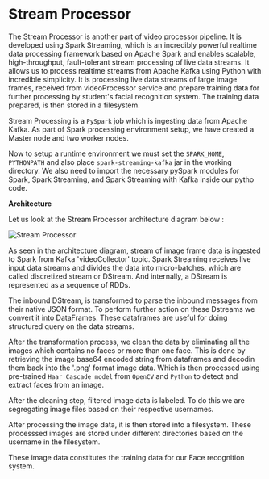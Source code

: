 # Stream Processor #

The Stream Processor is another part of video processor pipeline. It is developed using Spark Streaming, which is an incredibly powerful realtime data processing framework based on Apache Spark and enables scalable, high-throughput, fault-tolerant stream processing of live data streams. It allows us to process realtime streams from Apache Kafka using Python with incredible simplicity. It is processing live data streams of large image frames, received from videoProcessor service and prepare training data for further processing by student's facial recognition system. The training data prepared, is then stored in a filesystem. 

Stream Processing is a `PySpark` job which is ingesting data from Apache Kafka. As part of Spark processing environment setup, we have created a Master node and two worker nodes. 

Now to setup a runtime environment we must set the `SPARK_HOME`, `PYTHONPATH` and also place `spark-streaming-kafka` jar in the working directory. We also need to import the necessary pySpark modules for Spark, Spark Streaming, and Spark Streaming with Kafka inside our pytho code.

**Architecture**

Let us look at the Stream Processor architecture diagram below :

![Stream Processor](https://github.com/rajan123456/uPresent/blob/documentation/dipty/streamProcessor/StreamProcessor.jpg)

As seen in the architecture diagram, stream of image frame data is ingested to Spark from Kafka 'videoCollector' topic. Spark Streaming receives live input data streams and divides the data into micro-batches, which are called discretized stream or DStream. And internally, a DStream is represented as a sequence of RDDs.

The inbound DStream, is transformed to parse the inbound messages from their native JSON format. To perform further action on these Dstreams we convert it into DataFrames. These dataframes are useful for doing structured query on the data streams.

After the transformation process, we  clean the data by eliminating all the images which contains no faces or more than one face. This is done by retrieving the image base64 encoded string from dataframes and decodin them back into the '.png' format image data. Which is then processed using pre-trained `Haar Cascade model` from `OpenCV` and `Python` to detect and extract faces from an image.

After the cleaning step, filtered image data is labeled. To do this we are segregating image files based on their respective usernames.

After processing the image data, it is then stored into a filesystem. These processsed images are stored under different directories based on the username in the filesystem.

These image data constitutes the training data for our Face recognition system.


